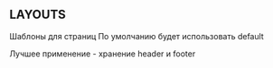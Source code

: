 ## LAYOUTS

Шаблоны для страниц
По умолчанию будет использовать default

Лучшее применение - хранение header и footer